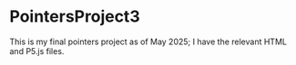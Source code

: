 # PointersProject3
This is my final pointers project as of May 2025; I have the relevant HTML and P5.js files.
